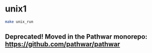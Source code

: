# unix1

```bash
make unix_run
```

## Deprecated! Moved in the Pathwar monorepo: https://github.com/pathwar/pathwar
